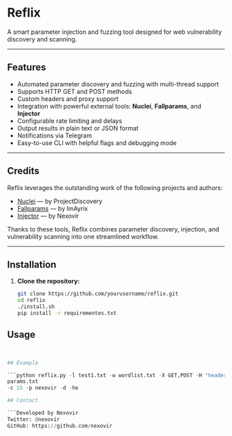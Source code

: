 # Reflix

A smart parameter injection and fuzzing tool designed for web vulnerability discovery and scanning.

---

## Features

- Automated parameter discovery and fuzzing with multi-thread support  
- Supports HTTP GET and POST methods  
- Custom headers and proxy support  
- Integration with powerful external tools: **Nuclei**, **Fallparams**, and **Injector**  
- Configurable rate limiting and delays  
- Output results in plain text or JSON format  
- Notifications via Telegram  
- Easy-to-use CLI with helpful flags and debugging mode  

---

## Credits

Reflix leverages the outstanding work of the following projects and authors:  

- [Nuclei](https://github.com/projectdiscovery/nuclei) — by ProjectDiscovery  
- [Fallparams](https://github.com/ImAyrix/fallparams) — by ImAyrix  
- [Injector](https://github.com/nexovir/injector) — by Nexovir  

Thanks to these tools, Reflix combines parameter discovery, injection, and vulnerability scanning into one streamlined workflow.

---

## Installation

1. **Clone the repository:**

   ```bash
   git clone https://github.com/yourusername/reflix.git
   cd reflix
   ./install.sh
   pip install -r requirementes.txt

## Usage

```python reflix.py -l <urls_file> [options]


## Example

```python reflix.py -l test1.txt -w wordlist.txt -X GET,POST -H "header2: value2" -H "header1: value1" -p nexovir -o t.txt -po 
params.txt 
-c 15 -p nexovir -d -he

## Contact

```Developed by Nexovir
Twitter: @nexovir
GitHub: https://github.com/nexovir
